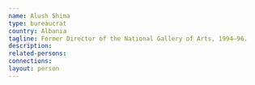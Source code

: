 ```yaml
---
name: Alush Shima
type: bureaucrat
country: Albania
tagline: Former Director of the National Gallery of Arts, 1994–96.
description:
related-persons:
connections:
layout: person
---
```

